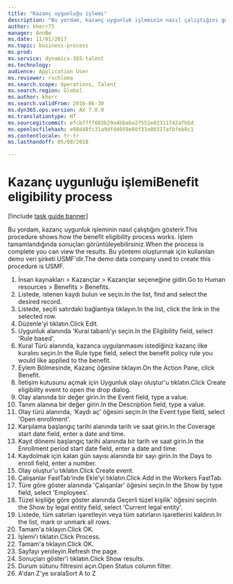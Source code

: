 ```yaml
--- 
title: "Kazanç uygunluğu işlemi"
description: "Bu yordam, kazanç uygunluk işleminin nasıl çalıştığını gösterir."
author: kherr75
manager: AnnBe
ms.date: 11/01/2017
ms.topic: business-process
ms.prod: 
ms.service: dynamics-365-talent
ms.technology: 
audience: Application User
ms.reviewer: rschloma
ms.search.scope: Operations, Talent
ms.search.region: Global
ms.author: kherr
ms.search.validFrom: 2016-06-30
ms.dyn365.ops.version: AX 7.0.0
ms.translationtype: HT
ms.sourcegitcommit: efcb77ff883b29a4bbaba27551e02311742afbbd
ms.openlocfilehash: e98d48fc31a9dfd4959e88f31e00317afbfeb8c1
ms.contentlocale: tr-tr
ms.lasthandoff: 05/08/2018

---
```

# <a name="benefit-eligibility-process"></a><span data-ttu-id="83765-103">Kazanç uygunluğu işlemi</span><span class="sxs-lookup"><span data-stu-id="83765-103">Benefit eligibility process</span></span>

[!include [task guide banner](../../includes/task-guide-banner.md)]

<span data-ttu-id="83765-104">Bu yordam, kazanç uygunluk işleminin nasıl çalıştığını gösterir.</span><span class="sxs-lookup"><span data-stu-id="83765-104">This procedure shows how the benefit eligibility process works.</span></span> <span data-ttu-id="83765-105">İşlem tamamlandığında sonuçları görüntüleyebilirsiniz.</span><span class="sxs-lookup"><span data-stu-id="83765-105">When the process is complete you can view the results.</span></span> <span data-ttu-id="83765-106">Bu yöntemi oluşturmak için kullanılan demo veri şirketi USMF'dir.</span><span class="sxs-lookup"><span data-stu-id="83765-106">The demo data company used to create this procedure is USMF.</span></span>

1. <span data-ttu-id="83765-107">İnsan kaynakları > Kazançlar > Kazançlar seçeneğine gidin.</span><span class="sxs-lookup"><span data-stu-id="83765-107">Go to Human resources > Benefits > Benefits.</span></span>
2. <span data-ttu-id="83765-108">Listede, istenen kaydı bulun ve seçin.</span><span class="sxs-lookup"><span data-stu-id="83765-108">In the list, find and select the desired record.</span></span>
3. <span data-ttu-id="83765-109">Listede, seçili satırdaki bağlantıya tıklayın.</span><span class="sxs-lookup"><span data-stu-id="83765-109">In the list, click the link in the selected row.</span></span>
4. <span data-ttu-id="83765-110">Düzenle'yi tıklatın.</span><span class="sxs-lookup"><span data-stu-id="83765-110">Click Edit.</span></span>
5. <span data-ttu-id="83765-111">Uygunluk alanında 'Kural tabanlı'yı seçin.</span><span class="sxs-lookup"><span data-stu-id="83765-111">In the Eligibility field, select 'Rule based'.</span></span>
6. <span data-ttu-id="83765-112">Kural Türü alanında, kazanca uygulanmasını istediğiniz kazanç ilke kuralını seçin.</span><span class="sxs-lookup"><span data-stu-id="83765-112">In the Rule type field, select the benefit policy rule you would like applied to the benefit.</span></span>
7. <span data-ttu-id="83765-113">Eylem Bölmesinde, Kazanç öğesine tıklayın.</span><span class="sxs-lookup"><span data-stu-id="83765-113">On the Action Pane, click Benefit.</span></span>
8. <span data-ttu-id="83765-114">İletişim kutusunu açmak için Uygunluk olayı oluştur'u tıklatın.</span><span class="sxs-lookup"><span data-stu-id="83765-114">Click Create eligibility event to open the drop dialog.</span></span>
9. <span data-ttu-id="83765-115">Olay alanında bir değer girin.</span><span class="sxs-lookup"><span data-stu-id="83765-115">In the Event field, type a value.</span></span>
10. <span data-ttu-id="83765-116">Tanım alanına bir değer girin.</span><span class="sxs-lookup"><span data-stu-id="83765-116">In the Description field, type a value.</span></span>
11. <span data-ttu-id="83765-117">Olay türü alanında, 'Kaydı aç' öğesini seçin.</span><span class="sxs-lookup"><span data-stu-id="83765-117">In the Event type field, select 'Open enrollment'.</span></span>
12. <span data-ttu-id="83765-118">Karşılama başlangıç tarihi alanında tarih ve saat girin.</span><span class="sxs-lookup"><span data-stu-id="83765-118">In the Coverage start date field, enter a date and time.</span></span>
13. <span data-ttu-id="83765-119">Kayıt dönemi başlangıç tarihi alanında bir tarih ve saat girin.</span><span class="sxs-lookup"><span data-stu-id="83765-119">In the Enrollment period start date field, enter a date and time.</span></span>
14. <span data-ttu-id="83765-120">Kaydolmak için kalan gün sayısı alanında bir sayı girin.</span><span class="sxs-lookup"><span data-stu-id="83765-120">In the Days to enroll field, enter a number.</span></span>
15. <span data-ttu-id="83765-121">Olay oluştur'u tıklatın.</span><span class="sxs-lookup"><span data-stu-id="83765-121">Click Create event.</span></span>
16. <span data-ttu-id="83765-122">Çalışanlar FastTab'inde Ekle'yi tıklatın.</span><span class="sxs-lookup"><span data-stu-id="83765-122">Click Add in the Workers FastTab.</span></span>
17. <span data-ttu-id="83765-123">Türe göre göster alanında 'Çalışanlar' öğesini seçin.</span><span class="sxs-lookup"><span data-stu-id="83765-123">In the Show by type field, select 'Employees'.</span></span>
18. <span data-ttu-id="83765-124">Tüzel kişiliğe göre göster alanında Geçerli tüzel kişilik' öğesini seçin</span><span class="sxs-lookup"><span data-stu-id="83765-124">In the Show by legal entity field, select 'Current legal entity'.</span></span>
19. <span data-ttu-id="83765-125">Listede, tüm satırları işaretleyin veya tüm satırların işaretlerini kaldırın.</span><span class="sxs-lookup"><span data-stu-id="83765-125">In the list, mark or unmark all rows.</span></span>
20. <span data-ttu-id="83765-126">Tamam'a tıklayın.</span><span class="sxs-lookup"><span data-stu-id="83765-126">Click OK.</span></span>
21. <span data-ttu-id="83765-127">İşlemi'ı tıklatın.</span><span class="sxs-lookup"><span data-stu-id="83765-127">Click Process.</span></span>
22. <span data-ttu-id="83765-128">Tamam'a tıklayın.</span><span class="sxs-lookup"><span data-stu-id="83765-128">Click OK.</span></span>
23. <span data-ttu-id="83765-129">Sayfayı yenileyin.</span><span class="sxs-lookup"><span data-stu-id="83765-129">Refresh the page.</span></span>
24. <span data-ttu-id="83765-130">Sonuçları göster'i tıklatın.</span><span class="sxs-lookup"><span data-stu-id="83765-130">Click Show results.</span></span>
25. <span data-ttu-id="83765-131">Durum sütunu filtresini açın.</span><span class="sxs-lookup"><span data-stu-id="83765-131">Open Status column filter.</span></span>
26. <span data-ttu-id="83765-132">A'dan Z'ye sırala</span><span class="sxs-lookup"><span data-stu-id="83765-132">Sort A to Z</span></span>


